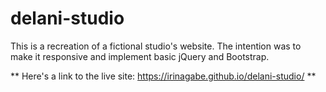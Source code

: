 # delani-studio
This is a recreation of a fictional studio's website. The intention was to make it responsive and implement basic jQuery and Bootstrap.

** Here's a link to the live site: https://irinagabe.github.io/delani-studio/ **
